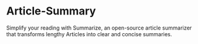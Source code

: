 # Article-Summary

Simplify your reading with Summarize, an open-source article summarizer that transforms lengthy Articles into clear and concise summaries.
